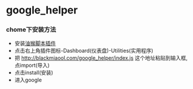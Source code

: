 # google_helper

### chome下安装方法
* 安装[油猴脚本插件](https://chrome.google.com/webstore/detail/dhdgffkkebhmkfjojejmpbldmpobfkfo)
* 点击右上角插件图标-Dashboard(仪表盘)-Utilities(实用程序) 
* 把 http://blackmiaool.com/google_helper/index.js 这个地址粘贴到输入框,点import(导入)
* 点击install(安装)
* 进入google
